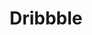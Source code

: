 ---
title: 'Dribbble'
description: 'Discover the world’s top designers & creatives'
link: 'https://dribbble.com/shots/popular'
imageURL: 'https://res.cloudinary.com/dc6mrv5cb/image/upload/v1718794642/personal-resources/ideas/dribbble.com_shots_popular_grrmnw_pyxn0d.webp'
---